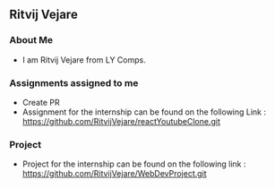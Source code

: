 ## Ritvij Vejare

### About Me
- I am Ritvij Vejare from LY Comps.

### Assignments assigned to me
- Create PR
- Assignment for the internship can be found on the following Link : https://github.com/RitvijVejare/reactYoutubeClone.git

### Project 
- Project for the internship can be found on the following link : https://github.com/RitvijVejare/WebDevProject.git
